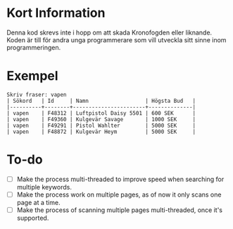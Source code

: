 # Kort Information
Denna kod skrevs inte i hopp om att skada Kronofogden eller liknande. 
Koden är till för andra unga programmerare som vill utveckla sitt sinne inom programmeringen.

# Exempel
```
Skriv fraser: vapen
| Sökord   | Id     | Namn                  | Högsta Bud   |
|----------+--------+-----------------------+--------------|
| vapen    | F48312 | Luftpistol Daisy 5501 | 600 SEK      |
| vapen    | F49360 | Kulgevär Savage       | 1000 SEK     |
| vapen    | F49291 | Pistol Wahlter        | 5000 SEK     |
| vapen    | F48872 | Kulgevär Heym         | 5000 SEK     |
```

# To-do
- [ ] Make the process multi-threaded to improve speed when searching for multiple keywords.
- [ ] Make the process work on multiple pages, as of now it only scans one page at a time.
- [ ] Make the process of scanning multiple pages multi-threaded, once it's supported.
